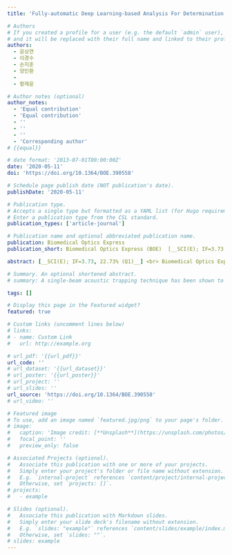 ```yaml
---
title: 'Fully-automatic Deep Learning-based Analysis For Determination Of The Invasiveness Of Breast Cancer Cells In An Acoustic Trap'

# Authors
# If you created a profile for a user (e.g. the default `admin` user), write the username (folder name) here
# and it will be replaced with their full name and linked to their profile.
authors:
  - 윤상연
  - 이경수
  - 손지훈
  - 양인환
  - 
  - 황재윤

# Author notes (optional)
author_notes:
  - 'Equal contribution'
  - 'Equal contribution'
  - ''
  - ''
  - ''
  - 'Corresponding author'
# {{equal}}

# date format: '2013-07-01T00:00:00Z'
date: '2020-05-11'
doi: 'https://doi.org/10.1364/BOE.390558'

# Schedule page publish date (NOT publication's date).
publishDate: '2020-05-11'

# Publication type.
# Accepts a single type but formatted as a YAML list (for Hugo requirements).
# Enter a publication type from the CSL standard.
publication_types: ['article-journal']

# Publication name and optional abbreviated publication name.
publication: Biomedical Optics Express
publication_short: Biomedical Optics Express (BOE)  [__SCI(E); IF=3.73, 22.73% (Q1)__]

abstract: [__SCI(E); IF=3.73, 22.73% (Q1)__] <br> Biomedical Optics Express (BOE, 2020, Vol. 11, Issue 6, pp. 2976-2995, Biomedical Optics Express (BOE, 2020, Vol. 11, Issue 6, pp. 2976-2995) <br>&nbsp;&nbsp;&nbsp;&nbsp;&nbsp;&nbsp;&nbsp;&nbsp;&nbsp;&nbsp;&nbsp;&nbsp;&nbsp;&nbsp;&nbsp;&nbsp;&nbsp;&nbsp;&nbsp;&nbsp;&nbsp;&nbsp;&nbsp;&nbsp;&nbsp;&nbsp;&nbsp;&nbsp;&nbsp;&nbsp;&nbsp;&nbsp;&nbsp;&nbsp;&nbsp;&nbsp;&nbsp;&nbsp;&nbsp;&nbsp;&nbsp;&nbsp;&nbsp;&nbsp;&nbsp;&nbsp;&nbsp;&nbsp;&nbsp;&nbsp;&nbsp;&nbsp;&nbsp;&nbsp;&nbsp;&nbsp;&nbsp;&nbsp;&nbsp;&nbsp;&nbsp;&nbsp;&nbsp;&nbsp;&nbsp;&nbsp;&nbsp;&nbsp;&nbsp;&nbsp;&nbsp;&nbsp;&nbsp;&nbsp;&nbsp;&nbsp;&nbsp;&nbsp;&nbsp;&nbsp;&nbsp;&nbsp;&nbsp;&nbsp;&nbsp;&nbsp;&nbsp;&nbsp;&nbsp;&nbsp;&nbsp;&nbsp;&nbsp;&nbsp;&nbsp;&nbsp;&nbsp;&nbsp;&nbsp;&nbsp;<br>A single-beam acoustic trapping technique has been shown to be very useful for determining the invasiveness of suspended breast cancer cells in an acoustic trap with a manual calcium analysis method. However, for the rapid translation of the technology into the clinic, the development of an efficient/accurate analytical method is needed. We, therefore, develop a fully-automatic deep learning-based calcium image analysis algorithm for determining the invasiveness of suspended breast cancer cells using a single-beam acoustic trapping system. The algorithm allows to segment cells, find trapped cells, and quantify their calcium changes over time. For better segmentation of calcium fluorescent cells even with vague boundaries, a novel deep learning architecture with multi-scale/multi-channel convolution operations (MM-Net) is devised and constructed by a target inversion training method. The MM-Net outperforms other deep learning models in the cell segmentation. Also, a detection/quantification algorithm is developed and implemented to automatically determine the invasiveness of a trapped cell. For the evaluation of the algorithm, it is applied to quantify the invasiveness of breast cancer cells. The results show that the algorithm offers similar performance to the manual calcium analysis method for determining the invasiveness of cancer cells, suggesting that it may serve as a novel tool to automatically determine the invasiveness of cancer cells with high-efficiency.

# Summary. An optional shortened abstract.
# summary: A single-beam acoustic trapping technique has been shown to be very useful for determining the invasiveness of suspended breast cancer cells in an acoustic trap with a manual calcium analysis method. However, for the rapid translation of the technology into the clinic, the development of an efficient/accurate analytical method is needed. We, therefore, develop a fully-automatic deep learning-based calcium image analysis algorithm for determining the invasiveness of suspended breast cancer cells using a single-beam acoustic trapping system. The algorithm allows to segment cells, find trapped cells, and quantify their calcium changes over time. For better segmentation of calcium fluorescent cells even with vague boundaries, a novel deep learning architecture with multi-scale/multi-channel convolution operations (MM-Net) is devised and constructed by a target inversion training method. The MM-Net outperforms other deep learning models in the cell segmentation. Also, a detection/quantification algorithm is developed and implemented to automatically determine the invasiveness of a trapped cell. For the evaluation of the algorithm, it is applied to quantify the invasiveness of breast cancer cells. The results show that the algorithm offers similar performance to the manual calcium analysis method for determining the invasiveness of cancer cells, suggesting that it may serve as a novel tool to automatically determine the invasiveness of cancer cells with high-efficiency.

tags: []

# Display this page in the Featured widget?
featured: true

# Custom links (uncomment lines below)
# links:
# - name: Custom Link
#   url: http://example.org

# url_pdf: '{{url_pdf}}'
url_code: ''
# url_dataset: '{{url_dataset}}'
# url_poster: '{{url_poster}}'
# url_project: ''
# url_slides: ''
url_source: 'https://doi.org/10.1364/BOE.390558'
# url_video: ''

# Featured image
# To use, add an image named `featured.jpg/png` to your page's folder.
# image:
#   caption: 'Image credit: [**Unsplash**](https://unsplash.com/photos/pLCdAaMFLTE)'
#   focal_point: ''
#   preview_only: false

# Associated Projects (optional).
#   Associate this publication with one or more of your projects.
#   Simply enter your project's folder or file name without extension.
#   E.g. `internal-project` references `content/project/internal-project/index.md`.
#   Otherwise, set `projects: []`.
# projects:
#   - example

# Slides (optional).
#   Associate this publication with Markdown slides.
#   Simply enter your slide deck's filename without extension.
#   E.g. `slides: "example"` references `content/slides/example/index.md`.
#   Otherwise, set `slides: ""`.
# slides: example
---
```

